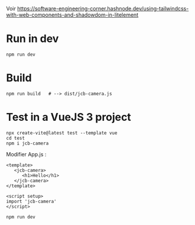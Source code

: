 
Voir https://software-engineering-corner.hashnode.dev/using-tailwindcss-with-web-components-and-shadowdom-in-litelement

# Run in dev
```
npm run dev
```

# Build
```
npm run build   # --> dist/jcb-camera.js
```

# Test in a VueJS 3 project
```
npx create-vite@latest test --template vue
cd test
npm i jcb-camera
```

Modifier App.js :
```
<template>
   <jcb-camera>
      <h1>Hello</h1>
   </jcb-camera>
</template>

<script setup>
import 'jcb-camera'
</script>
```

```
npm run dev
```
